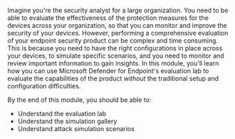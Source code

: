 Imagine you're the security analyst for a large organization. You need to be able to evaluate the effectiveness of the protection measures for the devices across your organization, so that you can monitor and improve the security of your devices. However, performing a comprehensive evaluation of your endpoint security product can be complex and time consuming. This is because you need to have the right configurations in place across your devices, to simulate specific scenarios, and you need to monitor and review important information to gain insights. In this module, you'll learn how you can use Microsoft Defender for Endpoint's evaluation lab to evaluate the capabilities of the product _without_ the traditional setup and configuration difficulties.

By the end of this module, you should be able to:

- Understand the evaluation lab
- Understand the simulation gallery
- Understand attack simulation scenarios
